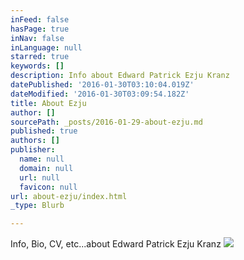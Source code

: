```yaml
---
inFeed: false
hasPage: true
inNav: false
inLanguage: null
starred: true
keywords: []
description: Info about Edward Patrick Ezju Kranz
datePublished: '2016-01-30T03:10:04.019Z'
dateModified: '2016-01-30T03:09:54.182Z'
title: About Ezju
author: []
sourcePath: _posts/2016-01-29-about-ezju.md
published: true
authors: []
publisher:
  name: null
  domain: null
  url: null
  favicon: null
url: about-ezju/index.html
_type: Blurb

---
```

Info, Bio, CV, etc...about Edward Patrick Ezju Kranz
![](https://the-grid-user-content.s3-us-west-2.amazonaws.com/7ad82a34-cb0d-40ad-af71-e2d3cfbe5182.jpg)